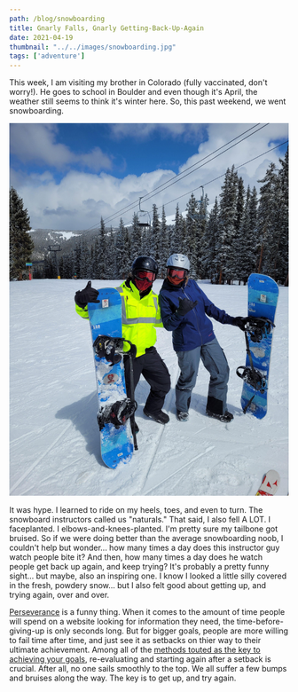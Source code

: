 ```yaml
---
path: /blog/snowboarding
title: Gnarly Falls, Gnarly Getting-Back-Up-Again
date: 2021-04-19
thumbnail: "../../images/snowboarding.jpg"
tags: ['adventure']
---
```


This week, I am visiting my brother in Colorado (fully vaccinated, don't worry!).  He goes to school in Boulder and even though it's April, the weather still seems to think it's winter here.  So, this past weekend, we went snowboarding.  

![Image of me and my brother posing like absolute champs](../../images/broboarding.jpg)

It was hype.  I learned to ride on my heels, toes, and even to turn.  The snowboard instructors called us "naturals." That said, I also fell A LOT.  I faceplanted.  I elbows-and-knees-planted.  I'm pretty sure my tailbone got bruised.  So if we were doing better than the average snowboarding noob, I couldn't help but wonder... how many times a day does this instructor guy watch people bite it? And then, how many times a day does he watch people get back up again, and keep trying? It's probably a pretty funny sight... but maybe, also an inspiring one.  I know I looked a little silly covered in the fresh, powdery snow... but I also felt good about getting up, and trying again, over and over.  

[Perseverance](https://www.merriam-webster.com/dictionary/perseverance#:~:text=%3A%20continued%20effort%20to%20do%20or,an%20instance%20of%20persevering%20%3A%20steadfastness) is a funny thing.  When it comes to the amount of time people will spend on a website looking for information they need, the time-before-giving-up is only seconds long.  But for bigger goals, people are more willing to fail time after time, and just see it as setbacks on thier way to their ultimate achievement.  Among all of the [methods touted as the key to achieving your goals](https://blog.iqmatrix.com/overcome-failure), re-evaluating and starting again after a setback is crucial.  After all, no one sails smoothly to the top.  We all suffer a few bumps and bruises along the way.  The key is to get up, and try again.  